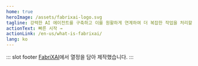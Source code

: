 ```yaml
---
home: true
heroImage: /assets/fabrixai-logo.svg
tagline: 강력한 AI 에이전트를 구축하고 이를 원활하게 연계하여 더 복잡한 작업을 처리할 수 있는 올인원 플랫폼.
actionText: 빠른 시작 →
actionLink: /en-us/what-is-fabrixai/
lang: ko
---
```

<!-- <div style="text-align:center;">
  <a href="https://blog.openapihub.com/en-us/openapihub-portals-rebranded-as-fabrixapi/" target="_blank">OpenAPIHub의 리브랜딩에 대해 자세히 알아보기</a>
</div>
<div class="features">
  <div class="feature">
    <h2>FabriXAPI란 무엇인가요</h2>
    <p>FabriXAPI는 클라우드 기반 API 포털 플랫폼으로, 귀하의 API 비즈니스를 혁신적으로 변화시키기 위해 설계되었습니다. FabriXAPI의 내장 API 관리 기능과 개발자 관리 기능을 통해 API들을 손쉽게 관리, 배포 및 수익화할 수 있습니다. <a href="/en-us/what-is-fabrixapi">자세히 알아보기</a></p>
  </div>
  <div class="feature">
    <h2>플랫폼 업데이트</h2>
    <p>FabriXAPI 플랫폼의 최신 개발 및 개선 사항에 대해 정보를 얻으세요. 지금 바로 흥미로운 새로운 기능, 버그 수정 및 보안 개선 사항을 확인하세요. <a href="/en-us/major-updates/">자세히 알아보기</a></p>
  </div>
  <div class="feature">
    <h2>API 개발자 리소스</h2>
    <p>개발자들은 다양한 FabriX 기반 API 포털에서 API들을 원활하게 탐색하고 구독할 수 있습니다. 이 과정을 단순화하여, 전용 개발자 관리 포털은 API 개발자들이 API 구독을 손쉽게 관리하고 성능을 모니터링할 수 있도록 지원합니다. <a href="/en-us/api-user-journey-overview/">자세히 알아보기</a></p>
  </div>
  <div class="feature">
    <h2>API 제공자 리소스</h2>
    <p>제공자들은 API들을 손쉽게 선보일 수 있도록 브랜드화된 API 포털을 생성하고 맞춤 설정할 수 있습니다. 이 과정을 간소화하여, 올인원 제공자 관리 포털은 API들을 통합 관리 및 수익화 플랫폼에서 관리할 수 있는 기능을 제공합니다. <a href="/en-us/api-provider-journey-overview/">자세히 알아보기</a></p>
  </div>
  <div class="feature">
    <h2>OpenAPIHub를 찾고 계신가요?</h2>
    <p>OpenAPIHub는 프로젝트와 비즈니스 요구에 완벽하게 맞는 API들을 발견할 수 있는 API 커뮤니티입니다. 다양한 API 리소스에 접근하여 API 여정을 향상시킬 수 있습니다. <a href="/en-us/what-is-openapihub/">자세히 알아보기</a></p>
  </div>
  <div class="feature">
    <h2>오픈 API 아카데미</h2>
    <p>오픈 API 아카데미는 개인들이 API 여정에서 역량을 강화할 수 있도록 지원하는 종합 플랫폼입니다. 초보자이든 경험 있는 개발자이든, API 비즈니스에서의 성장을 지원할 수 있는 많은 리소스를 제공합니다. <a href="https://www.openapihub.com/academy" target="_blank">지금 방문하기</a></p>
  </div>
</div> -->

::: slot footer
[FabriXAI](https://www.fabrixai.com/)에서 열정을 담아 제작했습니다.
:::